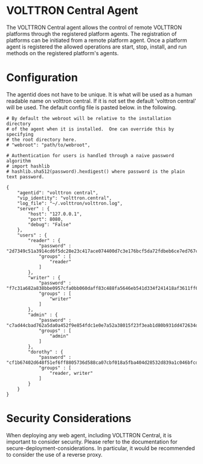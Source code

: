 # VOLTTRON Central Agent

The VOLTTRON Central agent allows the control of remote VOLTTRON
platforms through the registered platform agents. The registration of
platforms can be initiated from a remote platform agent. Once a platform
agent is registered the allowed operations are start, stop, install, and
run methods on the registered platform\'s agents.

# Configuration

The agentid does not have to be unique. It is what will be used as a
human readable name on volttron central. If it is not set the default
\'volttron central\' will be used. The default config file is pasted
below. in the following.

    # By default the webroot will be relative to the installation directory
    # of the agent when it is installed.  One can override this by specifying
    # the root directory here.
    # "webroot": "path/to/webroot",

    # Authentication for users is handled through a naive password algorithm
    # import hashlib
    # hashlib.sha512(password).hexdigest() where password is the plain text password.

    {
        "agentid": "volttron central",
        "vip_identity": "volttron.central",
        "log_file": "~/.volttron/volttron.log",
        "server" : {
            "host": "127.0.0.1",
            "port": 8080,
            "debug": "False"
        },
        "users" : {
            "reader" : {
                "password" : "2d7349c51a3914cd6f5dc28e23c417ace074400d7c3e176bcf5da72fdbeb6ce7ed767ca00c6c1fb754b8df5114fc0b903960e7f3befe3a338d4a640c05dfaf2d",
                "groups" : [
                    "reader"
                ]
            },
            "writer" : {
                "password" : "f7c31a682a838bbe0957cfa0bb060daff83c488fa5646eb541d334f241418af3611ff621b5a1b0d327f1ee80da25e04099376d3bc533a72d2280964b4fab2a32",
                "groups" : [
                    "writer"
                ]
            },
            "admin" : {
                "password" : "c7ad44cbad762a5da0a452f9e854fdc1e0e7a52a38015f23f3eab1d80b931dd472634dfac71cd34ebc35d16ab7fb8a90c81f975113d6c7538dc69dd8de9077ec",
                "groups" : [
                    "admin"
                ]
            },
            "dorothy" : {
                "password" : "cf1b67402d648f51ef6ff8805736d588ca07cbf018a5fba404d28532d839a1c046bfcd31558dff658678b3112502f4da9494f7a655c3bdc0e4b0db3a5577b298",
                "groups" : [
                    "reader, writer"
                ]
            }
        }
    }

# Security Considerations

When deploying any web agent, including VOLTTRON Central, it is important to consider security.
Please refer to the documentation for secure-deployment-considerations. In particular, 
it would be recommended to consider the use of a reverse proxy.

